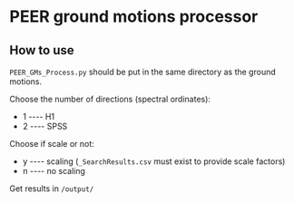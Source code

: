 # PEER ground motions processor

## How to use

 `PEER_GMs_Process.py` should be put in the same directory as the ground motions.

Choose the number of directions (spectral ordinates):

- 1 ---- H1
- 2 ---- SPSS

Choose if scale or not:

- y ---- scaling (`_SearchResults.csv` must exist to provide scale factors)
- n ---- no scaling

Get results in `/output/`